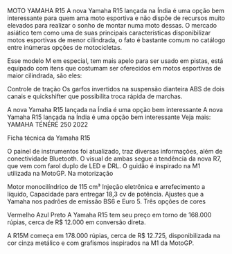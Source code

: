 MOTO YAMAHA R15  A nova Yamaha R15 lançada na Índia é uma opção bem interessante para quem ama moto esportiva e não dispõe de recursos muito elevados para realizar o sonho de montar numa moto dessas. O mercado asiático tem como uma de suas principais características disponibilizar motos esportivas de menor cilindrada, o fato é bastante comum no catálogo entre inúmeras opções de motocicletas.

Esse modelo M em especial, tem mais apelo para ser usado em pistas, está equipado com itens que costumam ser oferecidos em motos esportivas de maior cilindrada, são eles:

Controle de tração
Os garfos invertidos na suspensão dianteira
ABS de dois canais e quickshifter que possibilita troca rápida de marchas.

A nova Yamaha R15 lançada na Índia é uma opção bem interessante
A nova Yamaha R15 lançada na Índia é uma opção bem interessante
Veja mais: YAMAHA TÉNÉRÉ 250 2022

Ficha técnica da Yamaha R15

O painel de instrumentos foi atualizado, traz diversas informações, além de conectividade Bluetooth.
O visual de ambas segue a tendência da nova R7, que vem com  farol duplo de LED e DRL.
O guidão é inspirado na M1 utilizada na MotoGP.
Na motorização

Motor monocilíndrico de 115 cm³
Injeção eletrônica e arrefecimento a líquido,
Capacidade para entregar 18,3 cv de potência.
Ajustes que a Yamaha nos padrões de emissão BS6 e Euro 5.
Três opções de cores

Vermelho
Azul
Preto
A Yamaha R15 tem seu preço em torno de 168.000 rúpias, cerca de R$ 12.000 em conversão direta. 

A R15M começa em 178.000 rúpias, cerca de R$ 12.725, disponibilizada na cor cinza metálico e com grafismos inspirados na M1 da MotoGP.
